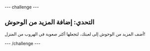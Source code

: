 \--- challenge \---

## التحدي: إضافة المزيد من الوحوش

أضف المزيد من الوحوش إلى لعبتك، لتجعلها أكثر صعوبة في الهروب من المنزل!

\--- /challenge \---